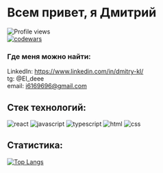 # **Всем привет, я Дмитрий**

![Profile views](https://gpvc.arturio.dev/Dmitry-Klyuev)  
[![codewars](https://www.codewars.com/users/El-dee/badges/micro)](https://www.codewars.com/users/El-dee)

### **Где меня можно найти:**
LinkedIn: https://www.linkedin.com/in/dmitry-kl/  
tg: @El_deee  
email: i6169696@gmail.com

## **Стек технологий:**
![react](https://img.shields.io/badge/React-20232A?style=for-the-badge&logo=react&logoColor=61DAFB)
![javascript](https://img.shields.io/badge/JavaScript-323330?style=for-the-badge&logo=javascript&logoColor=F7DF1E)
![typescript](https://shields.io/badge/TypeScript-3178C6?logo=TypeScript&logoColor=FFF&style=flat-square)
![html](https://img.shields.io/badge/HTML5-E34F26?style=for-the-badge&logo=html5&logoColor=white)
![css](https://img.shields.io/badge/CSS3-1572B6?style=for-the-badge&logo=css3&logoColor=white)

## **Статистика:**
[![Top Langs](https://github-readme-stats.vercel.app/api/top-langs/?username=dmitry-kl&layout=compact)](https://github.com/anuraghazra/github-readme-stats)
